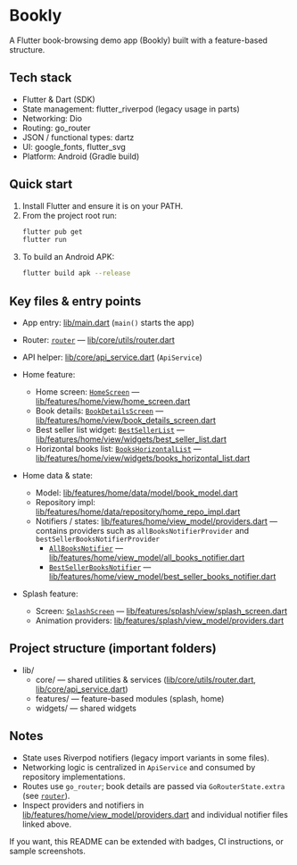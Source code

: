 # Bookly

A Flutter book-browsing demo app (Bookly) built with a feature-based structure.

## Tech stack
- Flutter & Dart (SDK)
- State management: flutter_riverpod (legacy usage in parts)
- Networking: Dio
- Routing: go_router
- JSON / functional types: dartz
- UI: google_fonts, flutter_svg
- Platform: Android (Gradle build)

## Quick start

1. Install Flutter and ensure it is on your PATH.
2. From the project root run:
   ```sh
   flutter pub get
   flutter run
   ```
3. To build an Android APK:
   ```sh
   flutter build apk --release
   ```

## Key files & entry points
- App entry: [lib/main.dart](lib/main.dart) (`main()` starts the app)
- Router: [`router`](lib/core/utils/router.dart) — [lib/core/utils/router.dart](lib/core/utils/router.dart)
- API helper: [lib/core/api_service.dart](lib/core/api_service.dart) (`ApiService`)
- Home feature:
  - Home screen: [`HomeScreen`](lib/features/home/view/home_screen.dart) — [lib/features/home/view/home_screen.dart](lib/features/home/view/home_screen.dart)
  - Book details: [`BookDetailsScreen`](lib/features/home/view/book_details_screen.dart) — [lib/features/home/view/book_details_screen.dart](lib/features/home/view/book_details_screen.dart)
  - Best seller list widget: [`BestSellerList`](lib/features/home/view/widgets/best_seller_list.dart) — [lib/features/home/view/widgets/best_seller_list.dart](lib/features/home/view/widgets/best_seller_list.dart)
  - Horizontal books list: [`BooksHorizontalList`](lib/features/home/view/widgets/books_horizontal_list.dart) — [lib/features/home/view/widgets/books_horizontal_list.dart](lib/features/home/view/widgets/books_horizontal_list.dart)
- Home data & state:
  - Model: [lib/features/home/data/model/book_model.dart](lib/features/home/data/model/book_model.dart)
  - Repository impl: [lib/features/home/data/repository/home_repo_impl.dart](lib/features/home/data/repository/home_repo_impl.dart)
  - Notifiers / states: [lib/features/home/view_model/providers.dart](lib/features/home/view_model/providers.dart) — contains providers such as `allBooksNotifierProvider` and `bestSellerBooksNotifierProvider`
    - [`AllBooksNotifier`](lib/features/home/view_model/all_books_notifier.dart) — [lib/features/home/view_model/all_books_notifier.dart](lib/features/home/view_model/all_books_notifier.dart)
    - [`BestSellerBooksNotifier`](lib/features/home/view_model/best_seller_books_notifier.dart) — [lib/features/home/view_model/best_seller_books_notifier.dart](lib/features/home/view_model/best_seller_books_notifier.dart)

- Splash feature:
  - Screen: [`SplashScreen`](lib/features/splash/view/splash_screen.dart) — [lib/features/splash/view/splash_screen.dart](lib/features/splash/view/splash_screen.dart)
  - Animation providers: [lib/features/splash/view_model/providers.dart](lib/features/splash/view_model/providers.dart)

## Project structure (important folders)
- lib/
  - core/ — shared utilities & services ([lib/core/utils/router.dart](lib/core/utils/router.dart), [lib/core/api_service.dart](lib/core/api_service.dart))
  - features/ — feature-based modules (splash, home)
  - widgets/ — shared widgets

## Notes
- State uses Riverpod notifiers (legacy import variants in some files).
- Networking logic is centralized in `ApiService` and consumed by repository implementations.
- Routes use `go_router`; book details are passed via `GoRouterState.extra` (see [`router`](lib/core/utils/router.dart)).
- Inspect providers and notifiers in [lib/features/home/view_model/providers.dart](lib/features/home/view_model/providers.dart) and individual notifier files linked above.

If you want, this README can be extended with badges, CI instructions, or sample screenshots.
